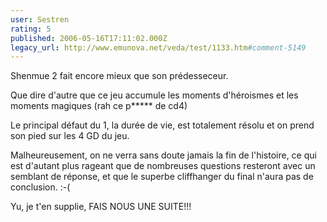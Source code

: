 ```yaml
---
user: Sestren
rating: 5
published: 2006-05-16T17:11:02.000Z
legacy_url: http://www.emunova.net/veda/test/1133.htm#comment-5149
---
```

Shenmue 2 fait encore mieux que son prédesseceur.

Que dire d'autre que ce jeu accumule les moments d'héroismes et les moments magiques (rah ce p\*\*\*\*\* de cd4)

Le principal défaut du 1, la durée de vie, est totalement résolu et on prend son pied sur les 4 GD du jeu.

Malheureusement, on ne verra sans doute jamais la fin de l'histoire, ce qui est d'autant plus rageant que de nombreuses questions resteront avec un semblant de réponse, et que le superbe cliffhanger du final n'aura pas de conclusion. :-(

Yu, je t'en supplie, FAIS NOUS UNE SUITE!!!